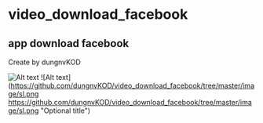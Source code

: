 # video_download_facebook
## app download facebook
Create by dungnvKOD

![Alt text](https://github.com/dungnvKOD/video_download_facebook/tree/master/image/sl.png "Optional title")
![Alt text](https://github.com/dungnvKOD/video_download_facebook/tree/master/image/sl.png https://github.com/dungnvKOD/video_download_facebook/tree/master/image/sl.png "Optional title")
